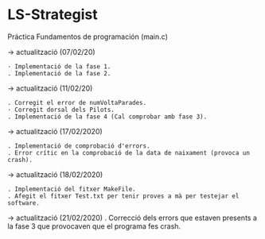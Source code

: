 # LS-Strategist
Práctica Fundamentos de programación (main.c)

-> actualització (07/02/20)

	· Implementació de la fase 1.
	. Implementació de la fase 2.
	
-> actualització (11/02/20)

	. Corregit el error de numVoltaParades.
	· Corregit dorsal dels Pilots.
	. Implementació de la fase 4 (Cal comprobar amb fase 3).
	
-> actualització (17/02/2020)

	. Implementació de comprobació d'errors.
	. Error crític en la comprobació de la data de naixament (provoca un crash).

-> actualització (18/02/2020)

	. Implementació del fitxer MakeFile.
	. Afegit el fitxer Test.txt per tenir proves a mà per testejar el software.

-> actualització (21/02/2020)
	. Correcció dels errors que estaven presents a la fase 3 que provocaven que el programa fes crash.
